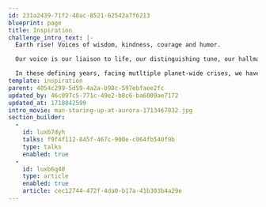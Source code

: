 ```yaml
---
id: 231a2439-71f2-48ac-8521-62542a7f6213
blueprint: page
title: Inspiration
challenge_intro_text: |-
  Earth rise! Voices of wisdom, kindness, courage and humor.

  Our voice is our liaison to life, our distinguishing tune, our hallmark, our trace, our touch one to another. Be it spoken, written, whispered, implied or sung; be it gestured, danced or played; be it offered on still wings of silence or in the intimacy of eyes alone, it is our human touchstone.

  In these defining years, facing mutltiple planet-wide crises, we have gathered below an enlightenment of known and unknown voices encouraging us to act on the understanding that we are profoundly, inescapably and urgently in these Earthly struggles together.
template: inspiration
parent: 4054c299-5d59-4a2a-b98c-597ebfaee2fc
updated_by: 46c097c5-771c-49e2-b8c6-ba6009ae7172
updated_at: 1718842599
intro_movie: man-staring-up-at-aurora-1713467032.jpg
section_builder:
  -
    id: luxb7dyh
    talks: f9f4f112-845f-467c-900e-c064fb540f9b
    type: talks
    enabled: true
  -
    id: luxb6q40
    type: article
    enabled: true
    article: cec12744-472f-4da0-b17a-41b303b4a29e
---
```

